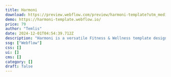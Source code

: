 ```yaml
---
title: Harmoni
download: https://preview.webflow.com/preview/harmoni-template?utm_medium=preview_link&utm_source=designer&utm_content=harmoni-template&preview=2b901b3fe1204ab532dddf2cbe145cb6&workflow=preview
demo: https://harmoni-template.webflow.io/
price: 79
author: "Temlis"
date: 2024-12-01T04:54:39.712Z
description: "Harmoni is a versatile Fitness & Wellness template designed to elevate wellness websites. Its customizable structure showcases services with ease, offering editable components that adapt effortlessly, providing flexibility and fast implementation."
ssg: ["Webflow"]
css: []
ui: []
cms: []
category: []
draft: false
---
```

